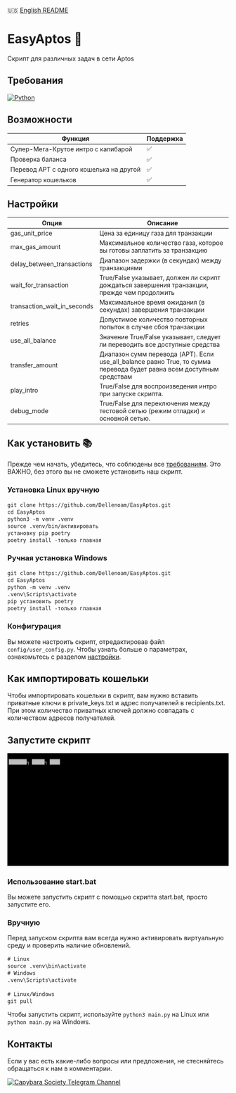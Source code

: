 🇺🇸 [English README](https://github.com/Dellenoam/EasyAptos/blob/master/README.md)

# EasyAptos 🐸

Скрипт для различных задач в сети Aptos

## Требования

[![Python](https://img.shields.io/badge/python-%3E%3D3.10-3670A0?style=flat&logo=python&logoColor=ffdd54)](https://www.python.org/)

## Возможности

<table>
  <thead>
    <tr>
      <th>Функция</th>
      <th>Поддержка</th>
    </tr>
  </thead>
  <tbody>
    <tr>
      <td>Супер-Мега-Крутое интро с капибарой</td>
      <td>✅</td>
    </tr>
    <tr>
      <td>Проверка баланса</td>
      <td>✅</td>
    </tr>
    <tr>
      <td>Перевод APT с одного кошелька на другой</td>
      <td>✅</td>
    </tr>
    <tr>
      <td>Генератор кошельков</td>
      <td>✅</td>
    </tr>
  </tbody>
</table>

## Настройки

<table>
  <thead>
    <tr>
      <th>Опция</th>
      <th>Описание</th>
    </tr>
  </thead>
  <tbody>
    <!-- Настройки транзакции -->
    <tr>
      <td>gas_unit_price</td>
      <td>Цена за единицу газа для транзакции</td>
    </tr>
    <tr>
      <td>max_gas_amount</td>
      <td>Максимальное количество газа, которое вы готовы заплатить за транзакцию</td>
    </tr>
    <tr>
      <td>delay_between_transactions</td>
      <td>Диапазон задержки (в секундах) между транзакциями</td>
    </tr>
    <tr>
      <td>wait_for_transaction</td>
      <td>True/False указывает, должен ли скрипт дождаться завершения транзакции, прежде чем продолжить</td>
    </tr>
    <tr>
      <td>transaction_wait_in_seconds</td>
      <td>Максимальное время ожидания (в секундах) завершения транзакции</td>
    </tr>
    <tr>
      <td>retries</td>
      <td>Допустимое количество повторных попыток в случае сбоя транзакции</td>
    </tr>
    <!-- Настройки перевода -->
    <tr>
      <td>use_all_balance</td>
      <td>Значение True/False указывает, следует ли переводить все доступные средства</td>
    </tr>
    <tr>
      <td>transfer_amount</td>
      <td>Диапазон сумм перевода (APT). Если use_all_balance равно True, то сумма перевода будет равна всем доступным средствам</td>
    </tr>
    <!-- Общие настройки -->
    <tr>
      <td>play_intro</td>
      <td>True/False для воспроизведения интро при запуске скрипта.</td>
    </tr>
    <tr>
      <td>debug_mode</td>
      <td>True/False для переключения между тестовой сетью (режим отладки) и основной сетью.</td>
    </tr>
  </tbody>
</table>

## Как установить 📚

Прежде чем начать, убедитесь, что соблюдены все [требованиям](#requirements). Это ВАЖНО, без этого вы не сможете установить наш скрипт.

### Установка Linux вручную

```shell
git clone https://github.com/Dellenoam/EasyAptos.git
cd EasyAptos
python3 -m venv .venv
source .venv/bin/активировать
установку pip poetry
poetry install -только главная
```

### Ручная установка Windows

```shell
git clone https://github.com/Dellenoam/EasyAptos.git
cd EasyAptos
python -m venv .venv
.venv\Scripts\activate
pip установить poetry
poetry install -только главная
```

### Конфигурация

Вы можете настроить скрипт, отредактировав файл `config/user_config.py`. Чтобы узнать больше о параметрах, ознакомьтесь с разделом [настройки](#settings).

## Как импортировать кошельки

Чтобы импортировать кошельки в скрипт, вам нужно вставить приватные ключи в private_keys.txt и адрес получателей в recipients.txt. При этом количество приватных ключей должно совпадать с количеством адресов получателей.

## Запустите скрипт

![EasyAptos Intro](https://github.com/Dellenoam/EasyAptos/blob/master/assets/EasyAptos_Intro.gif)

### Использование start.bat

Вы можете запустить скрипт с помощью скрипта start.bat, просто запустите его.

### Вручную

Перед запуском скрипта вам всегда нужно активировать виртуальную среду и проверить наличие обновлений.

```shell
# Linux
source .venv\bin\activate
# Windows
.venv\Scripts\activate

# Linux/Windows
git pull
```

Чтобы запустить скрипт, используйте `python3 main.py` на Linux или `python main.py` на Windows.

## Контакты

Если у вас есть какие-либо вопросы или предложения, не стесняйтесь обращаться к нам в комментарии.

[![Capybara Society Telegram Channel](https://img.shields.io/badge/Capybara%20Society-Join-2CA5E0?style=for-the-badge&logo=telegram&logoColor=white)](https://t.me/capybara_society)